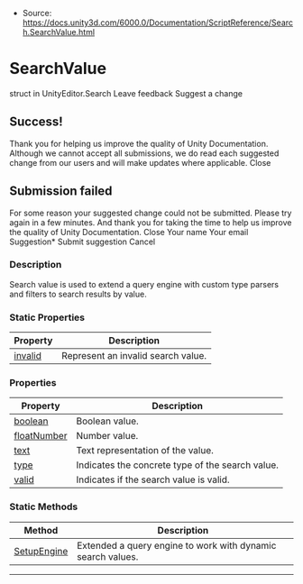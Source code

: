* Source: https://docs.unity3d.com/6000.0/Documentation/ScriptReference/Search.SearchValue.html

# SearchValue
struct in UnityEditor.Search
Leave feedback
Suggest a change
## Success!
Thank you for helping us improve the quality of Unity Documentation. Although we cannot accept all submissions, we do read each suggested change from our users and will make updates where applicable.
Close
## Submission failed
For some reason your suggested change could not be submitted. Please <a>try again</a> in a few minutes. And thank you for taking the time to help us improve the quality of Unity Documentation.
Close
Your name Your email Suggestion* Submit suggestion
Cancel
### Description
Search value is used to extend a query engine with custom type parsers and filters to search results by value.
### Static Properties
Property | Description  
---|---  
[invalid](https://docs.unity3d.com/6000.0/Documentation/ScriptReference/Search.SearchValue-invalid.html) | Represent an invalid search value.  
### Properties
Property | Description  
---|---  
[boolean](https://docs.unity3d.com/6000.0/Documentation/ScriptReference/Search.SearchValue-boolean.html) | Boolean value.  
[floatNumber](https://docs.unity3d.com/6000.0/Documentation/ScriptReference/Search.SearchValue-floatNumber.html) | Number value.  
[text](https://docs.unity3d.com/6000.0/Documentation/ScriptReference/Search.SearchValue-text.html) | Text representation of the value.  
[type](https://docs.unity3d.com/6000.0/Documentation/ScriptReference/Search.SearchValue-type.html) | Indicates the concrete type of the search value.  
[valid](https://docs.unity3d.com/6000.0/Documentation/ScriptReference/Search.SearchValue-valid.html) | Indicates if the search value is valid.  
### Static Methods
Method | Description  
---|---  
[SetupEngine](https://docs.unity3d.com/6000.0/Documentation/ScriptReference/Search.SearchValue.SetupEngine.html) | Extended a query engine to work with dynamic search values.  
* * *

